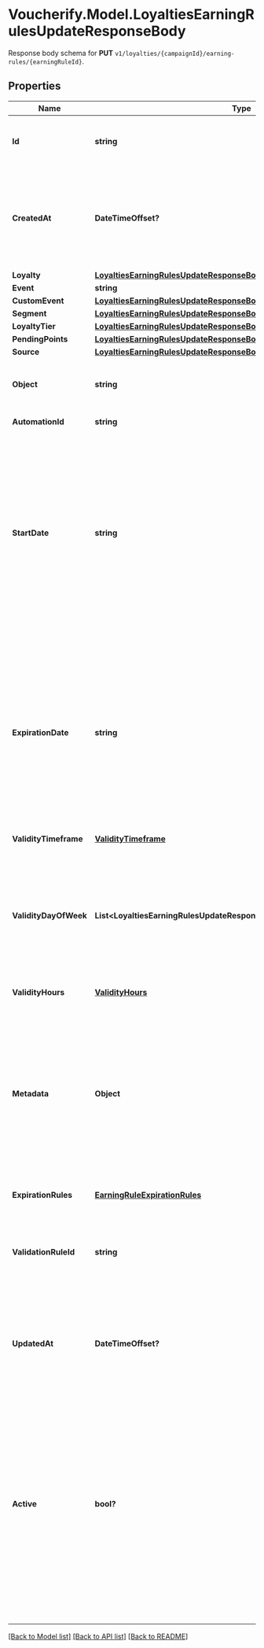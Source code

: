 # Voucherify.Model.LoyaltiesEarningRulesUpdateResponseBody
Response body schema for **PUT** `v1/loyalties/{campaignId}/earning-rules/{earningRuleId}`.

## Properties

Name | Type | Description | Notes
------------ | ------------- | ------------- | -------------
**Id** | **string** | Assigned by the Voucherify API, identifies the earning rule object. | [optional] 
**CreatedAt** | **DateTimeOffset?** | Timestamp representing the date and time when the earning rule was created. The value is shown in the ISO 8601 format. | [optional] 
**Loyalty** | [**LoyaltiesEarningRulesUpdateResponseBodyLoyalty**](LoyaltiesEarningRulesUpdateResponseBodyLoyalty.md) |  | [optional] 
**Event** | **string** |  | [optional] 
**CustomEvent** | [**LoyaltiesEarningRulesUpdateResponseBodyCustomEvent**](LoyaltiesEarningRulesUpdateResponseBodyCustomEvent.md) |  | [optional] 
**Segment** | [**LoyaltiesEarningRulesUpdateResponseBodySegment**](LoyaltiesEarningRulesUpdateResponseBodySegment.md) |  | [optional] 
**LoyaltyTier** | [**LoyaltiesEarningRulesUpdateResponseBodyLoyaltyTier**](LoyaltiesEarningRulesUpdateResponseBodyLoyaltyTier.md) |  | [optional] 
**PendingPoints** | [**LoyaltiesEarningRulesUpdateResponseBodyPendingPoints**](LoyaltiesEarningRulesUpdateResponseBodyPendingPoints.md) |  | [optional] 
**Source** | [**LoyaltiesEarningRulesUpdateResponseBodySource**](LoyaltiesEarningRulesUpdateResponseBodySource.md) |  | [optional] 
**Object** | **string** | The type of the object represented by JSON. Default is earning_rule. | [optional] 
**AutomationId** | **string** | For internal use by Voucherify. | [optional] 
**StartDate** | **string** | Start date defines when the earning rule starts to be active. Activation timestamp is presented in the ISO 8601 format. The earning rule is inactive before this date. If you do not define the start date for an earning rule, it will inherit the campaign start date by default. | [optional] 
**ExpirationDate** | **string** | Expiration date defines when the earning rule expires. Expiration timestamp is presented in the ISO 8601 format. The earning rule is inactive after this date. If you do not define the expiration date for an earning rule, it will inherit the campaign expiration date by default. | [optional] 
**ValidityTimeframe** | [**ValidityTimeframe**](ValidityTimeframe.md) |  | [optional] 
**ValidityDayOfWeek** | **List&lt;LoyaltiesEarningRulesUpdateResponseBody.ValidityDayOfWeekEnum&gt;** | Integer array corresponding to the particular days of the week in which the voucher is valid.  - &#x60;0&#x60; Sunday - &#x60;1&#x60; Monday - &#x60;2&#x60; Tuesday - &#x60;3&#x60; Wednesday - &#x60;4&#x60; Thursday - &#x60;5&#x60; Friday - &#x60;6&#x60; Saturday | [optional] 
**ValidityHours** | [**ValidityHours**](ValidityHours.md) |  | [optional] 
**Metadata** | **Object** | The metadata object stores all custom attributes assigned to the earning rule. A set of key/value pairs that you can attach to an earning rule object. It can be useful for storing additional information about the earning rule in a structured format. | [optional] 
**ExpirationRules** | [**EarningRuleExpirationRules**](EarningRuleExpirationRules.md) |  | [optional] 
**ValidationRuleId** | **string** | A unique validation rule identifier assigned by the Voucherify API. The validation rule is verified before points are added to the balance. | [optional] 
**UpdatedAt** | **DateTimeOffset?** | Timestamp representing the date and time when the earning rule was last updated in ISO 8601 format. | [optional] 
**Active** | **bool?** | A flag to toggle the earning rule on or off. You can disable an earning rule even though it&#39;s within the active period defined by the start_date and expiration_date of the campaign or the earning rule&#39;s own start_date and expiration_date.  - &#x60;true&#x60; indicates an active earning rule - &#x60;false&#x60; indicates an inactive earning rule | [optional] 

[[Back to Model list]](../README.md#documentation-for-models) [[Back to API list]](../README.md#documentation-for-api-endpoints) [[Back to README]](../README.md)

